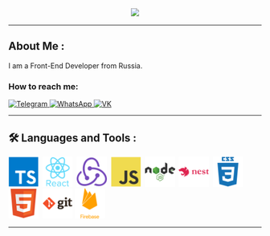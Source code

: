 <div align="center">
  <img src="https://i.postimg.cc/tR1Hy9s9/Header-Git.png" width="1000" height="auto" />
</div>

_____

## About Me :
I am a Front-End Developer from Russia.

### How to reach me:

<div>
  <a href="https://t.me/Runaway4uk">
  <img src="https://img.shields.io/badge/Telegram-2CA5E0?style=for-the-badge&logo=telegram&logoColor=white" title="Telegram" alt="Telegram" height="auto" width="200"/>
  </a>
  <a href="https://wa.me/+79527606944">
  <img src="https://img.shields.io/badge/WhatsApp-25D366?style=for-the-badge&logo=whatsapp&logoColor=white" title="WhatsApp" alt="WhatsApp" height="auto" width="205"/>
  </a>
  <a href="https://vk.com/runaway4uk">
  <img src="https://img.shields.io/badge/вконтакте-%232E87FB.svg?&style=for-the-badge&logo=vk&logoColor=white" title="VK" alt="VK" height="auto" width="215"/>
  </a>
</div>

_____

## :hammer_and_wrench: Languages and Tools :
<div>
  <img src="https://github.com/devicons/devicon/blob/master/icons/typescript/typescript-original.svg" title="Typescript" alt="Typescript" width="60" height="60"/>&nbsp;
  <img src="https://github.com/devicons/devicon/blob/master/icons/react/react-original-wordmark.svg" title="React" alt="React" width="60" height="60"/>&nbsp;
  <img src="https://github.com/devicons/devicon/blob/master/icons/redux/redux-original.svg" title="Redux" alt="Redux " width="60" height="60"/>&nbsp;
  <img src="https://github.com/devicons/devicon/blob/master/icons/javascript/javascript-original.svg" title="JavaScript" alt="JavaScript" width="60" height="60"/>&nbsp;
  <img src="https://github.com/devicons/devicon/blob/master/icons/nodejs/nodejs-original-wordmark.svg" title="NodeJS" alt="NodeJS" width="60" height="60"/>&nbsp;
  <img src="https://github.com/devicons/devicon/blob/master/icons/nestjs/nestjs-plain-wordmark.svg" title="NestJS" alt="NestJS" width="60" height="60"/>&nbsp;
  <img src="https://github.com/devicons/devicon/blob/master/icons/css3/css3-plain-wordmark.svg"  title="CSS3" alt="CSS" width="60" height="60"/>&nbsp;
  <img src="https://github.com/devicons/devicon/blob/master/icons/html5/html5-original.svg" title="HTML5" alt="HTML" width="60" height="60"/>&nbsp;
  <img src="https://github.com/devicons/devicon/blob/master/icons/git/git-original-wordmark.svg" title="Git" **alt="Git" width="60" height="60"/>
  <img src="https://github.com/devicons/devicon/blob/master/icons/firebase/firebase-plain-wordmark.svg" title="Firebase" alt="Firebase" width="60" height="60"/>&nbsp;
</div>

_____
